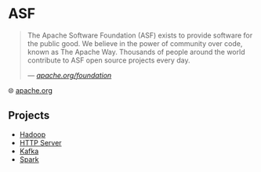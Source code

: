 # ASF

> The Apache Software Foundation (ASF) exists to provide software for the public good. We believe in the power of community over code, known as The Apache Way.
> Thousands of people around the world contribute to ASF open source projects every day.
>
> &mdash; _[apache.org/foundation](https://www.apache.org/foundation/)_

🌐 [apache.org](https://www.apache.org/)

## Projects

* [Hadoop](hadoop.md)
* [HTTP Server](httpd.md)
* [Kafka](kafka.md)
* [Spark](spark.md)
